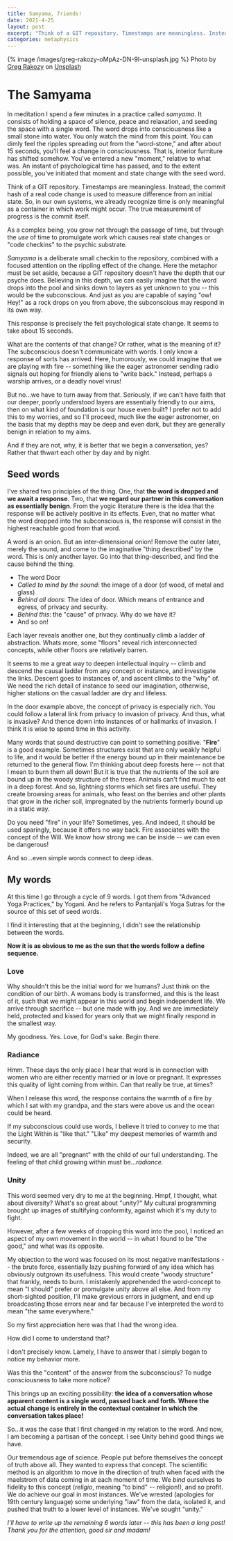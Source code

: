 ```yaml
---
title: Samyama, friends!
date: 2021-4-25
layout: post
excerpt: "Think of a GIT repository. Timestamps are meaningless. Instead, the commit hash of a real code change is used to measure difference from an initial state. So, in our own systems, we already recognize time is only meaningful as a container in which work might occur. The true measurement of progress is the commit itself."
categories: metaphysics
---
```


{% image /images/greg-rakozy-oMpAz-DN-9I-unsplash.jpg %}
Photo by <a
href="https://unsplash.com/@grakozy?utm_source=unsplash&utm_medium=referral&utm_content=creditCopyText">Greg
Rakozy</a> on <a
href="https://unsplash.com/s/photos/meditation-mountainis?utm_source=unsplash&utm_medium=referral&utm_content=creditCopyText">Unsplash</a>

# The Samyama

In meditation I spend a few minutes in a practice called *samyama*. It consists
of holding a space of silence, peace and relaxation, and seeding the space with
a single word. The word drops into consciousness like a small stone into water.
You only watch the mind from this point. You can dimly feel the ripples
spreading out from the "word-stone," and after about 15 seconds, you'll feel a
change in consciousness. That is, interior furniture has shifted somehow.
You've entered a new "moment," relative to what was. An instant of
psychological time has passed, and to the extent possible, you've initiated
that moment and state change with the seed word.

Think of a GIT repository. Timestamps are meaningless. Instead, the commit hash
of a real code change is used to measure difference from an initial state. So,
in our own systems, we already recognize time is only meaningful as a container
in which work might occur. The true measurement of progress is the commit
itself.

As a complex being, you grow not through the passage of time, but through the
*use* of time to promulgate work which causes real state changes or "code
checkins" to the psychic substrate.

*Samyama* is a deliberate small checkin to the repository, combined with a
focused attention on the rippling effect of the change. Here the metaphor must
be set aside, because a GIT repository doesn't have the depth that our psyche
does. Believing in this depth, we can easily imagine that the word drops into
the pool and sinks down to layers as yet unknown to you -- this would be the
subconscious. And just as you are capable of saying "ow! Hey!" as a rock drops
on you from above, the subconscious may respond in its own way.

This response is precisely the felt psychological state change. It seems to
take about 15 seconds.

What are the contents of that change? Or rather, what is the meaning of it? The
subconscious doesn't communicate with words. I only know a response of sorts
has arrived. Here, humorously, we could imagine that we are playing with fire
-- something like the eager astronomer sending radio signals out hoping for
friendly aliens to "write back." Instead, perhaps a warship arrives, or a
deadly novel virus!

But no...we have to turn away from that. Seriously, if we can't have faith that
our deeper, poorly understood layers are essentially friendly to our aims,
then on what kind of foundation is our house even built? I prefer not to add
this to my worries, and so I'll proceed, much like the eager astronomer, on the
basis that my depths may be deep and even dark, but they are generally benign
in relation to my aims.

And if they are not, why, it is better that we begin a conversation, yes?
Rather that thwart each other by day and by night.

## Seed words

I've shared two principles of the thing. One, that **the word is dropped and we
await a response**. Two, that **we regard our partner in this conversation as
essentially benign**. From the yogic literature there is the idea that the
response will be actively positive in its effects. Even, that no matter what
the word dropped into the subconscious is, the response will consist in the
highest reachable good from that word.

A word is an onion. But an inter-dimensional onion! Remove the outer later,
merely the sound, and come to the imaginative "thing described" by the word.
This is only another layer. Go into that thing-described, and find the cause
behind the thing. 

* The word Door
* *Called to mind by the sound*: the image of a door (of wood, of metal and glass)
* *Behind all doors*: The idea of door. Which means of entrance and egress, of privacy and security.
* *Behind this*: the "cause" of privacy. Why do we have it?
* And so on!

Each layer reveals another one, but they continually climb a ladder of
abstraction. Whats more, some "floors" reveal rich interconnected concepts,
while other floors are relatively barren.

It seems to me a great way to deepen intellectual inquiry -- climb and descend
the causal ladder from any concept or instance, and investigate the links.
Descent goes to instances of, and ascent climbs to the "why" of. We need the
rich detail of instance to seed our imagination, otherwise, higher stations on
the casual ladder are dry and lifeless.

In the door example above, the concept of privacy is especially rich. You could
follow a lateral link from privacy to invasion of privacy. And thus, what is
invasive? And thence down into instances of or hallmarks of invasion. I think
it is wise to spend time in this activity.

Many words that sound destructive can point to something positive. "**Fire**" is a
good example. Sometimes structures exist that are only weakly helpful to life,
and it would be better if the energy bound up in their maintenance be returned
to the general flow. I'm thinking about deep forests here -- not that I mean to
burn them all down! But it is true that the nutrients of the soil are bound up
in the woody structure of the trees. Animals can't find much to eat in a deep
forest. And so, lightning storms which set fires are useful. They create
browsing areas for animals, who feast on the berries and other plants that grow
in the richer soil, impregnated by the nutrients formerly bound up in a static
way.

Do you need "fire" in your life? Sometimes, yes. And indeed, it should be used
sparingly, because it offers no way back. Fire associates with the concept of
the Will. We know how strong we can be inside -- we can even be dangerous!

And so...even simple words connect to deep ideas.

## My words

At this time I go through a cycle of 9 words. I got them from "Advanced Yoga
Practices," by Yogani. And he refers to Pantanjali's Yoga Sutras for the source
of this set of seed words.

I find it interesting that at the beginning, I didn't see the relationship
between the words.

**Now it is as obvious to me as the sun that the words follow a define sequence.**

### Love

Why shouldn't this be the initial word for we humans? Just think on the
condition of our birth. A womans body is transformed, and this is the least of
it, such that we might appear in this world and begin independent life. We
arrive through sacrifice -- but one made with joy. And we are immediately held,
protected and kissed for years only that we might finally respond in the
smallest way.

My goodness. Yes. Love, for God's sake. Begin there.

### Radiance

Hmm. These days the only place I hear that word is in connection with women who
are either recently married or in love or pregnant. It expresses this quality
of light coming from within. Can that really be true, at times?

When I release this word, the response contains the warmth of a fire by which I
sat with my grandpa, and the stars were above us and the ocean could be heard.

If my subconscious could use words, I believe it tried to convey to me that the
Light Within is "like that." "Like" my deepest memories of warmth and security.

Indeed, we are all "pregnant" with the child of our full understanding. The
feeling of that child growing within must be...*radiance.*

### Unity

This word seemed very dry to me at the beginning. Hmpf, I thought, what about
diversity? What's so great about "unity?" My cultural programming brought up
images of stultifying conformity, against which it's my duty to fight.

However, after a few weeks of dropping this word into the pool, I noticed an
aspect of my own movement in the world -- in what I found to be "the good," and
what was its opposite.

My objection to the word was focused on its most negative manifestations -- the
brute force, essentially lazy pushing forward of any idea which has obviously
outgrown its usefulness. This would create "woody structure" that frankly,
needs to burn. I mistakenly apprehended the word-concept to mean "I should"
prefer or promulgate unity above all else. And from my short-sighted position,
I'll make grevious errors in judgment, and end up broadcasting those errors
near and far because I've interpreted the word to mean "the same everywhere."

So my first appreciation here was that I had the wrong idea.

How did I come to understand that?

I don't precisely know. Lamely, I have to answer that I simply began to notice
my behavior more.

Was this the "content" of the answer from the subconscious? To nudge
consciousness to take more notice?

This brings up an exciting possibility: **the idea of a conversation whose
apparent content is a single word, passed back and forth. Where the actual
change is entirely in the contextual container in which the conversation takes
place!**

So...it was the case that I first changed in my relation to the word. And now,
I am becoming a partisan of the concept. I see Unity behind good things we
have.

Our tremendous age of science. People put before themselves the concept of
truth above all. They wanted to express that concept. The scientific method is
an algorithm to move in the direction of truth when faced with the maelstrom of
data coming in at each moment of time. We *bind* ourselves to fidelity to this
concept (*religio*, meaning "to bind" -- religion!), and so profit. We do
achieve our goal in most instances. We've wrested (apologies for 19th century
language) some underlying "law" from the data, isolated it, and pushed that
truth to a lower level of instances. We've sought "unity."

*I'll have to write up the remaining 6 words later -- this has been a long
post! Thank you for the attention, good sir and madam!*


